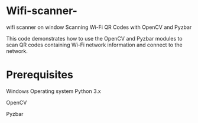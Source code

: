 # Wifi-scanner-
wifi scanner on window
Scanning Wi-Fi QR Codes with OpenCV and Pyzbar 

This code demonstrates how to use the OpenCV and Pyzbar modules to scan QR codes containing Wi-Fi network information and connect to the network.
# Prerequisites

Windows Operating system
Python 3.x

OpenCV

Pyzbar
